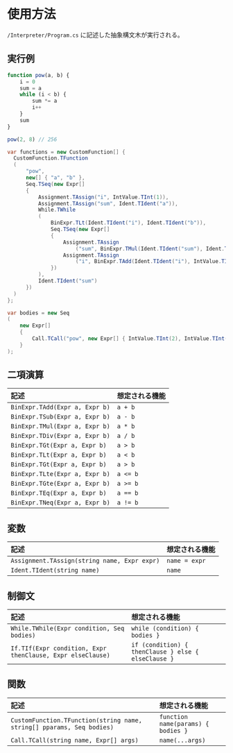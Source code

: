 # 使用方法

`/Interpreter/Program.cs` に記述した抽象構文木が実行される。

## 実行例

```js
function pow(a, b) {
    i = 0
    sum = a
    while (i < b) {
        sum *= a
        i++
    }
    sum
}

pow(2, 8) // 256
```

```csharp
var functions = new CustomFunction[] {
  CustomFunction.TFunction
  (
      "pow",
      new[] { "a", "b" },
      Seq.TSeq(new Expr[]
      {
          Assignment.TAssign("i", IntValue.TInt(1)),
          Assignment.TAssign("sum", Ident.TIdent("a")),
          While.TWhile
          (
              BinExpr.TLt(Ident.TIdent("i"), Ident.TIdent("b")),
              Seq.TSeq(new Expr[]
              {
                  Assignment.TAssign
                      ("sum", BinExpr.TMul(Ident.TIdent("sum"), Ident.TIdent("a"))),
                  Assignment.TAssign
                      ("i", BinExpr.TAdd(Ident.TIdent("i"), IntValue.TInt(1))),
              })
          ),
          Ident.TIdent("sum")
      })
  )
};

var bodies = new Seq
(
    new Expr[]
    {
        Call.TCall("pow", new Expr[] { IntValue.TInt(2), IntValue.TInt(8) })
    }
);
```

## 二項演算

| 記述 | 想定される機能 |
| :--- | :--- |
| `BinExpr.TAdd(Expr a, Expr b)` | `a + b` |
| `BinExpr.TSub(Expr a, Expr b)` | `a - b` |
| `BinExpr.TMul(Expr a, Expr b)` | `a * b` |
| `BinExpr.TDiv(Expr a, Expr b)` | `a / b` |
| `BinExpr.TGt(Expr a, Expr b)` | `a > b` |
| `BinExpr.TLt(Expr a, Expr b)` | `a < b` |
| `BinExpr.TGt(Expr a, Expr b)` | `a > b` |
| `BinExpr.TLte(Expr a, Expr b)` | `a <= b` |
| `BinExpr.TGte(Expr a, Expr b)` | `a >= b` |
| `BinExpr.TEq(Expr a, Expr b)` | `a == b` |
| `BinExpr.TNeq(Expr a, Expr b)` | `a != b` |

## 変数

| 記述 | 想定される機能 |
| :--- | :--- |
| `Assignment.TAssign(string name, Expr expr)` | `name = expr` |
| `Ident.TIdent(string name)` | `name` |

## 制御文

| 記述 | 想定される機能 |
| :--- | :--- |
| `While.TWhile(Expr condition, Seq bodies)` | `while (condition) { bodies }` |
| `If.TIf(Expr condition, Expr thenClause, Expr elseClause)` | `if (condition) { thenClause } else { elseClause }` |

## 関数

| 記述 | 想定される機能 |
| :--- | :--- |
| `CustomFunction.TFunction(string name, string[] pparams, Seq bodies)` | `function name(params) { bodies }` |
| `Call.TCall(string name, Expr[] args)` | `name(...args)` |
